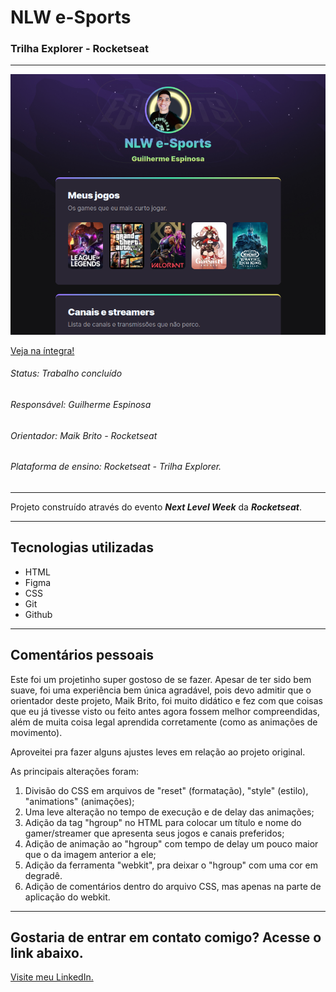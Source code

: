 # NLW e-Sports
### Trilha Explorer - Rocketseat

---
![preview](./.github/preview.png "preview")

[Veja na íntegra!](https://guilherme-espinosa.github.io/NLW/ "Projeto NLW")

###### Status: Trabalho concluído
###### Responsável: Guilherme Espinosa
###### Orientador: Maik Brito - Rocketseat
###### Plataforma de ensino: Rocketseat - Trilha Explorer.
---
 Projeto construído através do evento ***Next Level Week*** da ***Rocketseat***.

---
## Tecnologias utilizadas

- HTML
- Figma
- CSS
- Git
- Github

---

## Comentários pessoais

Este foi um projetinho super gostoso de se fazer. Apesar de ter sido bem suave, foi uma experiência bem única agradável, pois devo admitir que o orientador deste projeto, Maik Brito, foi muito didático e fez com que coisas que eu já tivesse visto ou feito antes agora fossem melhor compreendidas, além de muita coisa legal aprendida corretamente (como as animações de movimento).

Aproveitei pra fazer alguns ajustes leves em relação ao projeto original.

As principais alterações foram:
		
1. Divisão do CSS em arquivos de "reset" (formatação), "style" (estilo), "animations" (animações);
2. Uma leve alteração no tempo de execução e de delay das animações;
3. Adição da tag "hgroup" no HTML para colocar um título e nome do gamer/streamer que apresenta seus jogos e canais preferidos;
4. Adição de animação ao "hgroup" com tempo de delay um pouco maior que o da imagem anterior a ele;
5. Adição da ferramenta "webkit", pra deixar o "hgroup" com uma cor em degradê.
6. Adição de comentários dentro do arquivo CSS, mas apenas na parte de aplicação do webkit.

---

## Gostaria de entrar em contato comigo? Acesse o link abaixo.

[Visite meu LinkedIn.](https://guilherme-espinosa.github.io/NLW/ "Perfil do LinkedIn")